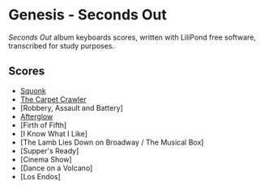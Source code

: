 # Genesis - Seconds Out
*Seconds Out* album keyboards scores, written with LiliPond free software, transcribed for study purposes.

## Scores
* [Squonk](squonk)
* [The Carpet Crawler](the-carpet-crawlers)
* [Robbery, Assault and Battery]
* [Afterglow](afterglow)
* [Firth of Fifth]
* [I Know What I Like]
* [The Lamb Lies Down on Broadway / The Musical Box]
* [Supper's Ready]
* [Cinema Show]
* [Dance on a Volcano]
* [Los Endos]
